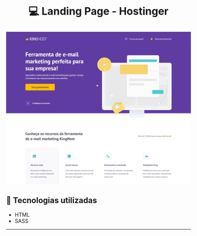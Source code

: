 # <p align="center">:computer: Landing Page - Hostinger </p>

<div align="center"> <img src="https://github.com/diegom-silva/Hostinger/blob/main/img/preview.png?raw=true" width="700"><img> </div>


## :book: Tecnologias utilizadas 

 - HTML
 - SASS
 
<hr>
